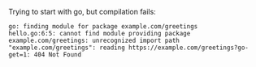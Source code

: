 Trying to start with go, but compilation fails:
```
go: finding module for package example.com/greetings
hello.go:6:5: cannot find module providing package example.com/greetings: unrecognized import path "example.com/greetings": reading https://example.com/greetings?go-get=1: 404 Not Found
```